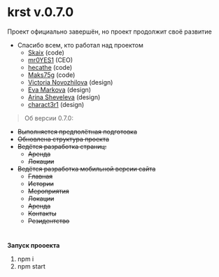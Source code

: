 # krst  v.0.7.0
Проект официально завершён, но проект продолжит своё развитие
* Спасибо всем, кто работал над проектом
  - [Skaix](https://github.com/skaixxx) (code)
  - [mr0YES1](https://github.com/mr0YES1) (CEO)
  - [hecathe](https://github.com/hecathe) (code)
  - [Maks75g](https://github.com/Maks75g) (code)
  - [Viсtoria Novozhilova](https://t.me/vixxxtract) (design)
  - [Eva Markova](https://t.me/www_markova) (design)
  - [Arina Sheveleva](https://t.me/arrrino4ka16) (design)
  - [charact3r1](https://www.behance.net/charact3r1) (design)
>Об версии 0.7.0:
* ~~Выполняется предполётная подготовка~~
* ~~Обновлена структура проекта~~
* ~~Ведётся разработка страниц:~~
    - ~~Аренда~~
    - ~~Локации~~
* ~~Ведётся разработка мобильной версии сайта~~
    - ~~Главная~~
    - ~~Истории~~
    - ~~Мероприятия~~
    - ~~Локации~~
    - ~~Аренда~~
    - ~~Контакты~~
    - ~~Резидентство~~
#  
**Запуск прооекта**
1. npm i
2. npm start
